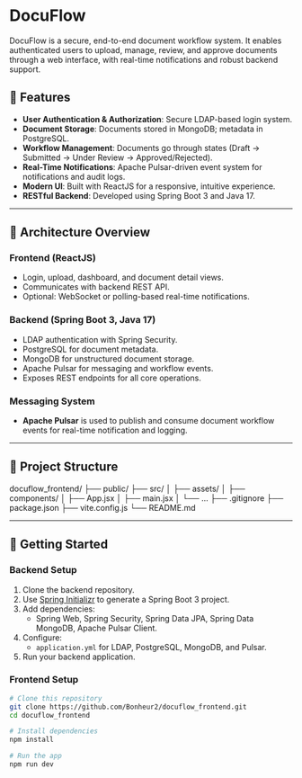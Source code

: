 # DocuFlow

DocuFlow is a secure, end-to-end document workflow system. It enables authenticated users to upload, manage, review, and approve documents through a web interface, with real-time notifications and robust backend support.

## 🔑 Features

- **User Authentication & Authorization**: Secure LDAP-based login system.
- **Document Storage**: Documents stored in MongoDB; metadata in PostgreSQL.
- **Workflow Management**: Documents go through states (Draft → Submitted → Under Review → Approved/Rejected).
- **Real-Time Notifications**: Apache Pulsar-driven event system for notifications and audit logs.
- **Modern UI**: Built with ReactJS for a responsive, intuitive experience.
- **RESTful Backend**: Developed using Spring Boot 3 and Java 17.

---

## 🧱 Architecture Overview

### Frontend (ReactJS)
- Login, upload, dashboard, and document detail views.
- Communicates with backend REST API.
- Optional: WebSocket or polling-based real-time notifications.

### Backend (Spring Boot 3, Java 17)
- LDAP authentication with Spring Security.
- PostgreSQL for document metadata.
- MongoDB for unstructured document storage.
- Apache Pulsar for messaging and workflow events.
- Exposes REST endpoints for all core operations.

### Messaging System
- **Apache Pulsar** is used to publish and consume document workflow events for real-time notification and logging.

---

## 📁 Project Structure

docuflow_frontend/
├── public/
├── src/
│ ├── assets/
│ ├── components/
│ ├── App.jsx
│ ├── main.jsx
│ └── ...
├── .gitignore
├── package.json
├── vite.config.js
└── README.md


---

## 🚀 Getting Started

### Backend Setup
1. Clone the backend repository.
2. Use [Spring Initializr](https://start.spring.io/) to generate a Spring Boot 3 project.
3. Add dependencies:
   - Spring Web, Spring Security, Spring Data JPA, Spring Data MongoDB, Apache Pulsar Client.
4. Configure:
   - `application.yml` for LDAP, PostgreSQL, MongoDB, and Pulsar.
5. Run your backend application.

### Frontend Setup
```bash
# Clone this repository
git clone https://github.com/Bonheur2/docuflow_frontend.git
cd docuflow_frontend

# Install dependencies
npm install

# Run the app
npm run dev

